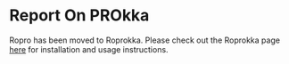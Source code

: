 # Report On PROkka
Ropro has been moved to Roprokka. Please check out the Roprokka page [here](https://github.com/jrhendrix/Roprokka) for installation and usage instructions.

